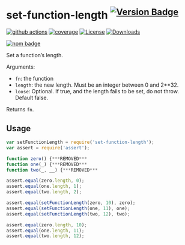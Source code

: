 # set-function-length <sup>[![Version Badge][npm-version-svg]][package-url]</sup>

[![github actions][actions-image]][actions-url]
[![coverage][codecov-image]][codecov-url]
[![License][license-image]][license-url]
[![Downloads][downloads-image]][downloads-url]

[![npm badge][npm-badge-png]][package-url]

Set a function’s length.

Arguments:
 - `fn`: the function
 - `length`: the new length. Must be an integer between 0 and 2**32.
 - `loose`: Optional. If true, and the length fails to be set, do not throw. Default false.

Returns `fn`.

## Usage

```javascript
var setFunctionLength = require('set-function-length');
var assert = require('assert');

function zero() {***REMOVED***
function one(_) {***REMOVED***
function two(_, __) {***REMOVED***

assert.equal(zero.length, 0);
assert.equal(one.length, 1);
assert.equal(two.length, 2);

assert.equal(setFunctionLength(zero, 10), zero);
assert.equal(setFunctionLength(one, 11), one);
assert.equal(setFunctionLength(two, 12), two);

assert.equal(zero.length, 10);
assert.equal(one.length, 11);
assert.equal(two.length, 12);
```

[package-url]: https://npmjs.org/package/set-function-length
[npm-version-svg]: https://versionbadg.es/ljharb/set-function-length.svg
[deps-svg]: https://david-dm.org/ljharb/set-function-length.svg
[deps-url]: https://david-dm.org/ljharb/set-function-length
[dev-deps-svg]: https://david-dm.org/ljharb/set-function-length/dev-status.svg
[dev-deps-url]: https://david-dm.org/ljharb/set-function-length#info=devDependencies
[npm-badge-png]: https://nodei.co/npm/set-function-length.png?downloads=true&stars=true
[license-image]: https://img.shields.io/npm/l/set-function-length.svg
[license-url]: LICENSE
[downloads-image]: https://img.shields.io/npm/dm/set-function-length.svg
[downloads-url]: https://npm-stat.com/charts.html?package=set-function-length
[codecov-image]: https://codecov.io/gh/ljharb/set-function-length/branch/main/graphs/badge.svg
[codecov-url]: https://app.codecov.io/gh/ljharb/set-function-length/
[actions-image]: https://img.shields.io/endpoint?url=https://github-actions-badge-u3jn4tfpocch.runkit.sh/ljharb/set-function-length
[actions-url]: https://github.com/ljharb/set-function-length/actions
